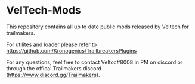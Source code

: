 # VelTech-Mods
This repository contains all up to date public mods released by Veltech for trailmakers.

For utilites and loader please refer to https://github.com/Kronogenics/TrailbreakersPlugins

For any questions, feel free to contact Veltoc#8008 in PM on discord or through the offical Trailmakers discord (https://www.discord.gg/Trailmakers).
